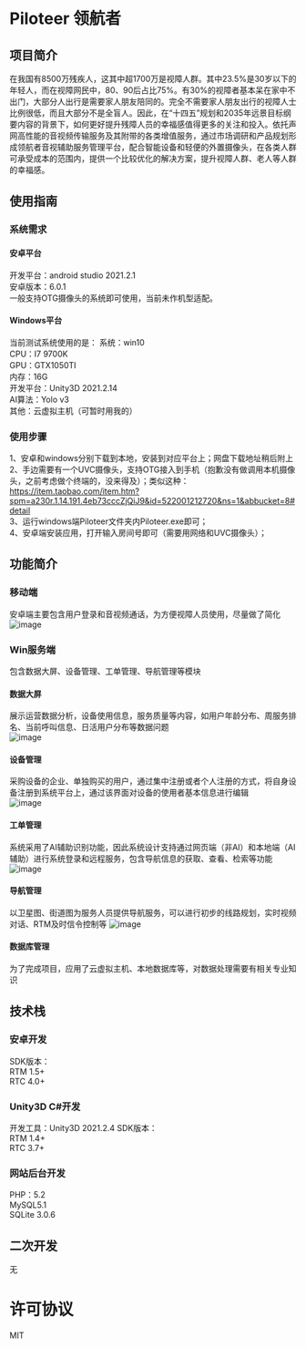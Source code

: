 # Piloteer 领航者
<!-- 请将上面“应用名”替换为你本次参赛作品的应用名 -->

## 项目简介
在我国有8500万残疾人，这其中超1700万是视障人群。其中23.5%是30岁以下的年轻人，而在视障网民中，80、90后占比75%。有30%的视障者基本呆在家中不出门，大部分人出行是需要家人朋友陪同的。完全不需要家人朋友出行的视障人士比例很低，而且大部分不是全盲人。因此，在“十四五”规划和2035年远景目标纲要内容的背景下，如何更好提升残障人员的幸福感值得更多的关注和投入。依托声网高性能的音视频传输服务及其附带的各类增值服务，通过市场调研和产品规划形成领航者音视辅助服务管理平台，配合智能设备和轻便的外置摄像头，在各类人群可承受成本的范围内，提供一个比较优化的解决方案，提升视障人群、老人等人群的幸福感。


## 使用指南
### 系统需求
#### 安卓平台
开发平台：android studio 2021.2.1  
安卓版本：6.0.1  
一般支持OTG摄像头的系统即可使用，当前未作机型适配。
#### Windows平台
当前测试系统使用的是：
系统：win10  
CPU：I7 9700K  
GPU：GTX1050TI  
内存：16G  
开发平台：Unity3D 2021.2.14  
AI算法：Yolo v3  
其他：云虚拟主机（可暂时用我的）  
### 使用步骤
1、安卓和windows分别下载到本地，安装到对应平台上；网盘下载地址稍后附上  
2、手边需要有一个UVC摄像头，支持OTG接入到手机（抱歉没有做调用本机摄像头，之前考虑做个终端的，没来得及）；类似这种：https://item.taobao.com/item.htm?spm=a230r.1.14.191.4eb73cccZjQiJ9&id=522001212720&ns=1&abbucket=8#detail  
3、运行windows端Piloteer文件夹内Piloteer.exe即可；  
4、安卓端安装应用，打开输入房间号即可（需要用网络和UVC摄像头）；

## 功能简介
<!-- 请给出该应用的主要功能点 -->
### 移动端
安卓端主要包含用户登录和音视频通话，为方便视障人员使用，尽量做了简化  
![image](https://user-images.githubusercontent.com/7076435/185784191-34449fae-1ef7-48f0-849c-5e47e3a9bd95.png)

### Win服务端
包含数据大屏、设备管理、工单管理、导航管理等模块
#### 数据大屏
展示运营数据分析，设备使用信息，服务质量等内容，如用户年龄分布、周服务排名、当前呼叫信息、日活用户分布等数据问题  
![image](https://user-images.githubusercontent.com/7076435/185784175-b11af33c-e632-46a0-b1e8-704531e1dc12.png)

#### 设备管理
采购设备的企业、单独购买的用户，通过集中注册或者个人注册的方式，将自身设备注册到系统平台上，通过该界面对设备的使用者基本信息进行编辑  
![image](https://user-images.githubusercontent.com/7076435/185784201-627b07be-67a1-4541-8f62-958b6526aed5.png)
#### 工单管理
系统采用了AI辅助识别功能，因此系统设计支持通过网页端（非AI）和本地端（AI辅助）进行系统登录和远程服务，包含导航信息的获取、查看、检索等功能  
![image](https://user-images.githubusercontent.com/7076435/185784218-3b4b9d3d-bc48-446b-bd4b-57580746dae7.png)

#### 导航管理
以卫星图、街道图为服务人员提供导航服务，可以进行初步的线路规划，实时视频对话、RTM及时信令控制等
![image](https://user-images.githubusercontent.com/7076435/185788183-c37ca815-d32e-453a-89bf-54412578ff39.png)
#### 数据库管理
为了完成项目，应用了云虚拟主机、本地数据库等，对数据处理需要有相关专业知识
## 技术栈
<!-- 请给出该应用主要的技术栈，包括声网和环信（如有用） SDK 版本 -->
### 安卓开发
SDK版本：  
RTM 1.5+  
RTC 4.0+  
### Unity3D C#开发
开发工具：Unity3D 2021.2.4
SDK版本：  
RTM 1.4+  
RTC 3.7+  
### 网站后台开发
PHP：5.2  
MySQL5.1  
SQLite 3.0.6  
## 二次开发
无
# 许可协议
MIT
